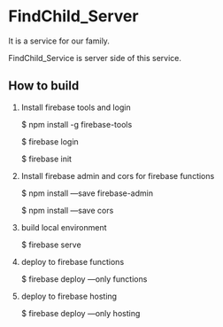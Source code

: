 # FindChild_Server
It is a service for our family.

FindChild_Service is server side of this service.



## How to build

1. Install firebase tools and login

   $ npm install -g firebase-tools 

   $ firebase login

   $ firebase init

   

2. Install firebase admin and cors for firebase functions

   $ npm install —save firebase-admin

   $ npm install —save cors

   

3. build local environment

   $ firebase serve

   

4. deploy to firebase functions

   $ firebase deploy —only functions

   

5. deploy to firebase hosting

   $ firebase deploy —only hosting